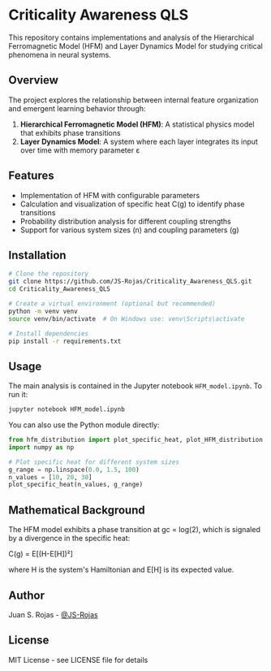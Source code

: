 # Criticality Awareness QLS

This repository contains implementations and analysis of the Hierarchical Ferromagnetic Model (HFM) and Layer Dynamics Model for studying critical phenomena in neural systems.

## Overview

The project explores the relationship between internal feature organization and emergent learning behavior through:

1. **Hierarchical Ferromagnetic Model (HFM)**: A statistical physics model that exhibits phase transitions
2. **Layer Dynamics Model**: A system where each layer integrates its input over time with memory parameter ε

## Features

- Implementation of HFM with configurable parameters
- Calculation and visualization of specific heat C(g) to identify phase transitions
- Probability distribution analysis for different coupling strengths
- Support for various system sizes (n) and coupling parameters (g)

## Installation

```bash
# Clone the repository
git clone https://github.com/JS-Rojas/Criticality_Awareness_QLS.git
cd Criticality_Awareness_QLS

# Create a virtual environment (optional but recommended)
python -m venv venv
source venv/bin/activate  # On Windows use: venv\Scripts\activate

# Install dependencies
pip install -r requirements.txt
```

## Usage

The main analysis is contained in the Jupyter notebook `HFM_model.ipynb`. To run it:

```bash
jupyter notebook HFM_model.ipynb
```

You can also use the Python module directly:

```python
from hfm_distribution import plot_specific_heat, plot_HFM_distribution
import numpy as np

# Plot specific heat for different system sizes
g_range = np.linspace(0.0, 1.5, 100)
n_values = [10, 20, 30]
plot_specific_heat(n_values, g_range)
```

## Mathematical Background

The HFM model exhibits a phase transition at gc = log(2), which is signaled by a divergence in the specific heat:

C(g) = E[(H-E[H])²]

where H is the system's Hamiltonian and E[H] is its expected value.

## Author

Juan S. Rojas - [@JS-Rojas](https://github.com/JS-Rojas)

## License

MIT License - see LICENSE file for details 